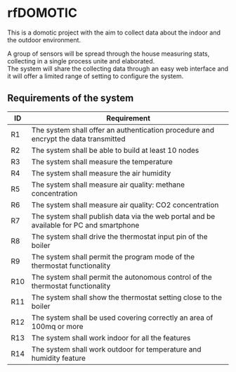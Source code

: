 # rfDOMOTIC
<p>This is a domotic project with the aim to collect data about the indoor and the 
outdoor environment.</p> <p>A group of sensors will be spread through the house measuring 
stats, collecting in a single process unite and elaborated.<br>
The system will share the collecting data through an easy web interface and it will
offer a limited range of setting to configure the system. </p>


## Requirements of the system
| ID | Requirement |
| ----------- | ----------- |
| R1 | The system shall offer an authentication procedure and encrypt the data transmitted |
| R2 | The system shall be able to build at least 10 nodes |
| R3 | The system shall measure the temperature |
| R4 | The system shall measure the air humidity |
| R5 | The system shall measure air quality: methane concentration |
| R6 | The system shall measure air quality: CO2 concentration |
| R7 | The system shall publish data via the web portal and be available for PC and smartphone |
| R8 | The system shall drive the thermostat input pin of the boiler |
| R9 | The system shall permit the program mode of the thermostat functionality |
| R10 | The system shall permit the autonomous control of the thermostat functionality |
| R11 | The system shall show the thermostat setting close to the boiler |
| R12 | The system shall be used covering correctly an area of 100mq or more |
| R13 | The system shall work indoor for all the features |
| R14 | The system shall work outdoor for temperature and humidity feature 
